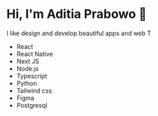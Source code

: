 # Hi, I'm Aditia Prabowo 👋

I like design and develop beautiful apps and web
T
* React
* React Native
* Next JS
* Node.js
* Typescript
* Python
* Tailwind css
* Figma
* Postgresql
